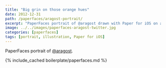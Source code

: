 ```yaml
---
title: "Big grin on those orange hues"
date: 2012-12-31
path: /paperfaces/aragost-portrait/
excerpt: "PaperFaces portrait of @aragost drawn with Paper for iOS on an iPad."
image: ../../images/paperfaces-aragost-twitter.jpg
categories: [paperfaces]
tags: [portrait, illustration, Paper for iOS]
---
```


PaperFaces portrait of [@aragost](https://twitter.com/aragost).

{% include_cached boilerplate/paperfaces.md %}
